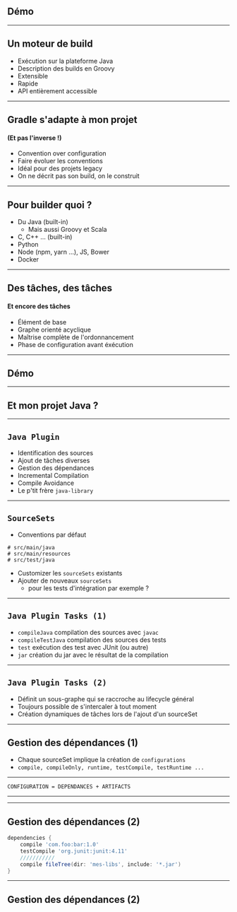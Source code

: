 ## Démo

---

## Un moteur de build
* Exécution sur la plateforme Java
* Description des builds en Groovy
* Extensible
* Rapide
* API entièrement accessible

---

## Gradle s'adapte à mon projet
#### (Et pas l'inverse !)
* Convention over configuration
* Faire évoluer les conventions
* Idéal pour des projets legacy
* On ne décrit pas son build, on le construit

---

## Pour builder quoi ?

* Du Java (built-in)
  * Mais aussi Groovy et Scala
* C, C++ ... (built-in)
* Python
* Node (npm, yarn ...), JS, Bower
* Docker

---

##  Des tâches, des tâches
#### Et encore des tâches
* Élément de base
* Graphe orienté acyclique
* Maîtrise complète de l'ordonnancement
* Phase de configuration avant éxécution

---

## Démo

---

## Et mon projet Java ?

---

## ```Java Plugin```

* Identification des sources
* Ajout de tâches diverses
* Gestion des dépendances
* Incremental Compilation
* Compile Avoidance
* Le p'tit frère ```java-library```

---

## ```SourceSets```

* Conventions par défaut
```
# src/main/java
# src/main/resources
# src/test/java
```
* Customizer les ```sourceSets``` existants
* Ajouter de nouveaux ```sourceSets```
  * pour les tests d'intégration par exemple ?

---

## ```Java Plugin Tasks (1)```

* ```compileJava``` compilation des sources avec ```javac```
* ```compileTestJava``` compilation des sources des tests
* ```test``` exécution des test avec JUnit (ou autre)
* ```jar``` création du jar avec le résultat de la compilation

---

## ```Java Plugin Tasks (2)```

* Définit un sous-graphe qui se raccroche au lifecycle général
* Toujours possible de s'intercaler à tout moment
* Création dynamiques de tâches lors de l'ajout d'un sourceSet

---

## Gestion des dépendances (1)


* Chaque sourceSet implique la création de ```configurations```
* ```compile, compileOnly, runtime, testCompile, testRuntime ...```

----
```CONFIGURATION = DEPENDANCES + ARTIFACTS```

----

---

## Gestion des dépendances (2)

```groovy
dependencies {
    compile 'com.foo:bar:1.0'
    testCompile 'org.junit:junit:4.11'
    ///////////
    compile fileTree(dir: 'mes-libs', include: '*.jar')
}
```





---

## Gestion des dépendances (2)